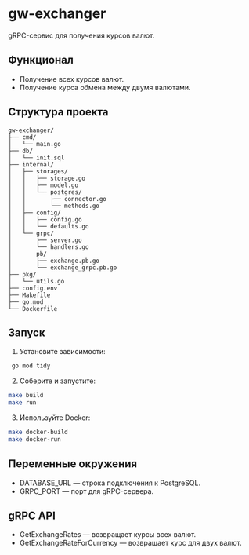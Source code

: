 # gw-exchanger 
 
gRPC-сервис для получения курсов валют. 
 
## Функционал 
- Получение всех курсов валют. 
- Получение курса обмена между двумя валютами. 
 
## Структура проекта  

```
gw-exchanger/ 
├── cmd/ 
│   └── main.go
├── db/
│   └── init.sql
├── internal/ 
│   ├── storages/ 
│   │   ├── storage.go 
│   │   ├── model.go 
│   │   └── postgres/ 
│   │       ├── connector.go 
│   │       └── methods.go 
│   ├── config/ 
│   │   ├── config.go 
│   │   └── defaults.go 
│   └── grpc/ 
│       ├── server.go 
│       └── handlers.go
│       pb/
│       ├── exchange.pb.go
│       └── exchange_grpc.pb.go 
├── pkg/ 
│   └── utils.go 
├── config.env 
├── Makefile
├── go.mod
└── Dockerfile 
 ```
 
## Запуск 
1. Установите зависимости: 
```bash
 go mod tidy 
```
2. Соберите и запустите: 
``` bash 
make build 
make run
``` 
3. Используйте Docker: 
```bash 
make docker-build 
make docker-run 
```
 
## Переменные окружения 
- DATABASE_URL — строка подключения к PostgreSQL. 
- GRPC_PORT — порт для gRPC-сервера. 
 
## gRPC API 
- GetExchangeRates — возвращает курсы всех валют. 
- GetExchangeRateForCurrency — возвращает курс для двух валют. 
